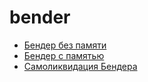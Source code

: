 # bender
+ [Бендер без памяти](bender.ino)
+ [Бендер с памятью](bender-eeprom.ino)
+ [Самоликвидация Бендера](bender-gameover.ino)
